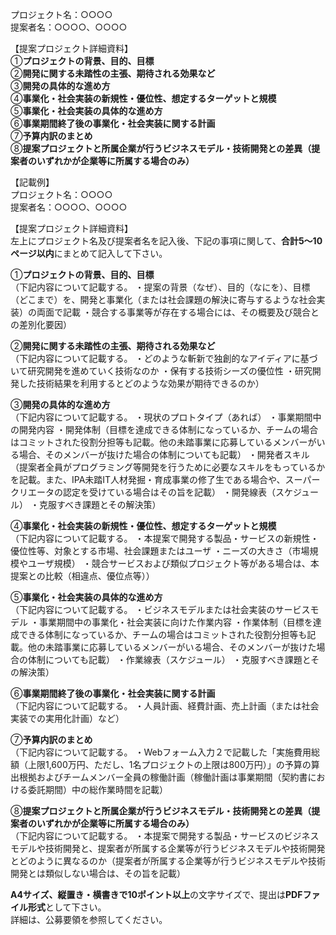 プロジェクト名：○○○○  
提案者名：○○○○、○○○○

【提案プロジェクト詳細資料】  
①**プロジェクトの背景、目的、目標**  
②**開発に関する未踏性の主張、期待される効果など**  
③**開発の具体的な進め方**  
④**事業化・社会実装の新規性・優位性、想定するターゲットと規模**  
⑤**事業化・社会実装の具体的な進め方**  
⑥**事業期間終了後の事業化・社会実装に関する計画**  
⑦**予算内訳のまとめ**  
⑧**提案プロジェクトと所属企業が行うビジネスモデル・技術開発との差異（提案者のいずれかが企業等に所属する場合のみ）**

【記載例】  
プロジェクト名：○○○○  
提案者名：○○○○、○○○○

【提案プロジェクト詳細資料】  
左上にプロジェクト名及び提案者名を記入後、下記の事項に関して、**合計****5****～****10****ページ以内**にまとめて記入して下さい。

①**プロジェクトの背景、目的、目標**  
（下記内容について記載する。 ・提案の背景（なぜ）、目的（なにを）、目標（どこまで）を、開発と事業化（または社会課題の解決に寄与するような社会実装）の両面で記載 ・競合する事業等が存在する場合には、その概要及び競合との差別化要因）

②**開発に関する未踏性の主張、期待される効果など**  
（下記内容について記載する。 ・どのような斬新で独創的なアイディアに基づいて研究開発を進めていく技術なのか ・保有する技術シーズの優位性 ・研究開発した技術結果を利用するとどのような効果が期待できるのか）

③**開発の具体的な進め方**  
（下記内容について記載する。 ・現状のプロトタイプ（あれば） ・事業期間中の開発内容 ・開発体制（目標を達成できる体制になっているか、チームの場合はコミットされた役割分担等も記載。他の未踏事業に応募しているメンバーがいる場合、そのメンバーが抜けた場合の体制についても記載） ・開発者スキル（提案者全員がプログラミング等開発を行うために必要なスキルをもっているかを記載。また、IPA未踏IT人材発掘・育成事業の修了生である場合や、スーパークリエータの認定を受けている場合はその旨を記載） ・開発線表（スケジュール） ・克服すべき課題とその解決策）

④**事業化・社会実装の新規性・優位性、想定するターゲットと規模**  
（下記内容について記載する。 ・本提案で開発する製品・サービスの新規性・優位性等、対象とする市場、社会課題またはユーザ ・ニーズの大きさ（市場規模やユーザ規模） ・競合サービスおよび類似プロジェクト等がある場合は、本提案との比較（相違点、優位点等））

⑤**事業化・社会実装の具体的な進め方**  
（下記内容について記載する。 ・ビジネスモデルまたは社会実装のサービスモデル ・事業期間中の事業化・社会実装に向けた作業内容 ・作業体制（目標を達成できる体制になっているか、チームの場合はコミットされた役割分担等も記載。他の未踏事業に応募しているメンバーがいる場合、そのメンバーが抜けた場合の体制についても記載） ・作業線表（スケジュール） ・克服すべき課題とその解決策）

⑥**事業期間終了後の事業化・社会実装に関する計画**  
（下記内容について記載する。 ・人員計画、経費計画、売上計画（または社会実装での実用化計画）など）

⑦**予算内訳のまとめ**  
（下記内容について記載する。 ・Webフォーム入力２で記載した「実施費用総額（上限1,600万円、ただし、1名プロジェクトの上限は800万円）」の予算の算出根拠およびチームメンバー全員の稼働計画（稼働計画は事業期間（契約書における委託期間）中の総作業時間を記載）

⑧**提案プロジェクトと所属企業が行うビジネスモデル・技術開発との差異（提案者のいずれかが企業等に所属する場合のみ）**  
（下記内容について記載する。 ・本提案で開発する製品・サービスのビジネスモデルや技術開発と、提案者が所属する企業等が行うビジネスモデルや技術開発とどのように異なるのか（提案者が所属する企業等が行うビジネスモデルや技術開発とは類似しない場合は、その旨を記載）

**A4サイズ、縦置き・横書きで10ポイント以上**の文字サイズで、提出は**PDFファイル形式**として下さい。  
詳細は、公募要領を参照してください。